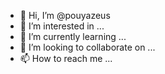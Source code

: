 - 👋 Hi, I’m @pouyazeus
- 👀 I’m interested in ...
- 🌱 I’m currently learning ...
- 💞️ I’m looking to collaborate on ...
- 📫 How to reach me ...

<!---
pouyazeus/pouyazeus is a ✨ special ✨ repository because its `README.md` (this file) appears on your GitHub profile.
You can click the Preview link to take a look at your changes.
--->
